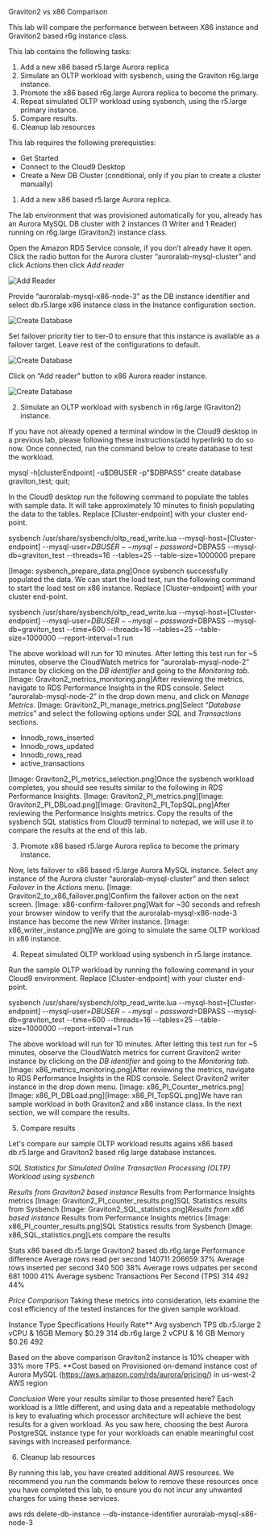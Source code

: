 Graviton2 vs x86 Comparison

This lab will compare the performance between between X86 instance and Graviton2 based r6g instance class.

This lab contains the following tasks:


1. Add a new x86 based r5.large Aurora replica
2. Simulate an OLTP workload with sysbench, using the Graviton r6g.large instance.
3. Promote the x86 based r6g.large Aurora replica to become the primary.
4. Repeat simulated OLTP workload using sysbench, using the r5.large primary instance.
5. Compare results.
6. Cleanup lab resources

This lab requires the following prerequisties:

* Get Started
* Connect to the Cloud9 Desktop
* Create a New DB Cluster (conditional, only if you plan to create a cluster manually)

1. Add a new x86 based r5.large Aurora replica.

The lab environment that was provisioned automatically for you, already has an Aurora MySQL DB cluster with 2 instances (1 Writer and 1 Reader) running on r6g.large (Graviton2) instance class.

Open the Amazon RDS Service console, if you don’t already have it open. Click the radio button for the Aurora cluster “auroralab-mysql-cluster” and click *Actions* then click *Add reader*

<span class="image">![Add Reader](add-x86-reader-instance.png?raw=true)</span>

Provide “auroralab-mysql-x86-node-3” as the DB instance identifier and select db.r5.large x86 instance class in the Instance configuration section.

<span class="image">![Create Database](x86-instance-config.png?raw=true)</span>

Set failover priority tier to tier-0 to ensure that this instance is available as a failover target. Leave rest of the configurations to default.

<span class="image">![Create Database](x86-instance-failover-priority.png?raw=true)</span>

Click on “Add reader” button to x86 Aurora reader instance.

<span class="image">![Create Database](x86-instance-click-add-reader.png?raw=true)</span>


2. Simulate an OLTP workload with sysbench in r6g.large (Graviton2) instance.

If you have not already opened a terminal window in the Cloud9 desktop in a previous lab, please following these instructions(add hyperlink) to do so now. Once connected, run the command below to create database to test the workload.


mysql -h[clusterEndpoint] -u$DBUSER -p"$DBPASS"
create database graviton_test;
quit;

In the Cloud9 desktop run the following command to populate the tables with sample data. It will take approximately 10 minutes to finish populating the data to the tables. Replace [Cluster-endpoint] with your cluster end-point.

sysbench /usr/share/sysbench/oltp_read_write.lua --mysql-host=[Cluster-endpoint] --mysql-user=$DBUSER --mysql-password=$DBPASS --mysql-db=graviton_test --threads=16 --tables=25 --table-size=1000000 prepare

[Image: sysbench_prepare_data.png]Once sysbench successfully populated the data. We can start the load test, run the following command to start the load test on x86  instance. Replace [Cluster-endpoint] with your cluster end-point.

sysbench /usr/share/sysbench/oltp_read_write.lua --mysql-host=[Cluster-endpoint] --mysql-user=$DBUSER --mysql-password=$DBPASS --mysql-db=graviton_test --time=600 --threads=16 --tables=25 --table-size=1000000 --report-interval=1 run

The above workload will run for 10 minutes. After letting this test run for ~5 minutes, observe the CloudWatch metrics for “auroralab-mysql-node-2” instance by clicking on the *DB identifier* and going to the *Monitoring tab*.
[Image: Graviton2_metrics_monitoring.png]After reviewing the metrics, navigate to RDS Performance Insights in the RDS console. Select “auroralab-mysql-node-2” in the drop down menu, and click on *Manage Metrics.*
[Image: Graviton2_PI_manage_metrics.png]Select “*Database metrics*” and select the following options under *SQL* and *Transactions* sections.

* Innodb_rows_inserted
* Innodb_rows_updated
* Innodb_rows_read
* active_transactions

[Image: Graviton2_PI_metrics_selection.png]Once the sysbench workload completes, you should see results similar to the following in RDS Performance Insights.
[Image: Graviton2_PI_metrics.png][Image: Graviton2_PI_DBLoad.png][Image: Graviton2_PI_TopSQL.png]After reviewing the Performance Insights metrics. Copy the results of the sysbench SQL statistics from Cloud9 terminal to notepad, we will use it to compare the results at the end of this lab.

3. Promote x86 based r5.large Aurora replica to become the primary instance.

Now, lets failover to x86 based r5.large Aurora MySQL instance. Select any instance of the Aurora cluster “auroralab-mysql-cluster” and then select *Failover* in the *Actions* menu.
[Image: Graviton2_to_x86_failover.png]Confirm the failover action on the next screen.
[Image: x86-confirm-failover.png]Wait for ~30 seconds and refresh your browser window to verify that the auroralab-mysql-x86-node-3 instance has become the new Writer instance.
[Image: x86_writer_instance.png]We are going to simulate the same OLTP workload in x86 instance.

4. Repeat simulated OLTP workload using sysbench in r5.large instance.

Run the sample OLTP workload by running the following command in your Cloud9 environment. Replace [Cluster-endpoint] with your cluster end-point.

sysbench /usr/share/sysbench/oltp_read_write.lua --mysql-host=[Cluster-endpoint] --mysql-user=$DBUSER --mysql-password=$DBPASS --mysql-db=graviton_test --time=600 --threads=16 --tables=25 --table-size=1000000 --report-interval=1 run

The above workload will run for 10 minutes. After letting this test run for ~5 minutes, observe the CloudWatch metrics for current Graviton2 writer instance by clicking on the *DB identifier* and going to the *Monitoring tab*.
[Image: x86_metrics_monitoring.png]After reviewing the metrics, navigate to RDS Performance Insights in the RDS console. Select Graviton2 writer instance in the drop down menu.
[Image: x86_PI_Counter_metrics.png][Image: x86_PI_DBLoad.png][Image: x86_PI_TopSQL.png]We have ran sample workload in both Graviton2 and x86 instance class. In the next section, we will compare the results.

5. Compare results

Let's compare our sample OLTP workload results agains x86 based db.r5.large and Graviton2 based r6g.large database instances.

*SQL Statistics for Simulated Online Transaction Processing (OLTP) Workload using sysbench*

*Results from Graviton2 based instance*
Results from Performance Insights metrics
[Image: Graviton2_PI_counter_results.png]SQL Statistics results from Sysbench
[Image: Graviton2_SQL_statistics.png]*Results from x86 based instance*
Results from Performance Insights metrics
[Image: x86_PI_counter_results.png]SQL Statistics results from Sysbench
[Image: x86_SQL_statistics.png]Lets compare the results

Stats	x86 based db.r5.large	Graviton2 based db.r6g.large	Performance difference
Average rows read per second	140711	206659	37%
Average rows inserted per second	340	500	38%
Average rows udpates per second	681	1000	41%
Average sysbenc Transactions Per Second (TPS)	314	492	44%

*Price Comparison*
Taking these metrics into consideration, lets examine the cost efficiency of the tested instances for the given sample workload.


Instance Type	Specifications	Hourly Rate**	Avg sysbench TPS
db.r5.large	2 vCPU & 16GB Memory	$0.29	314
db.r6g.large	2 vCPU & 16 GB Memory	$0.26	492

Based on the above comparison Graviton2 instance is 10% cheaper with 33% more TPS.
**Cost based on Provisioned on-demand instance cost of Aurora MySQL (https://aws.amazon.com/rds/aurora/pricing/) in us-west-2 AWS region

*Conclusion*
Were your results similar to those presented here?
Each workload is a little different, and using data and a repeatable methodology is key to evaluating which processor architecture will achieve the best results for a given workload. As you saw here, choosing the best Aurora PostgreSQL instance type for your workloads can enable meaningful cost savings with increased performance.


6. Cleanup lab resources

By running this lab, you have created additional AWS resources. We recommend you run the commands below to remove these resources once you have completed this lab, to ensure you do not incur any unwanted charges for using these services.

aws rds delete-db-instance --db-instance-identifier auroralab-mysql-x86-node-3
